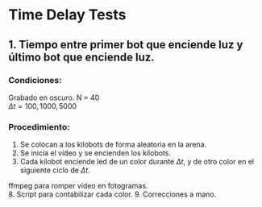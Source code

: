 # Time Delay Tests


## 1. Tiempo entre primer bot que enciende luz y último bot que enciende luz.

### Condiciones:

Grabado en oscuro.
N = 40  
$\Delta t = 100, 1000, 5000$

### Procedimiento:
1. Se colocan a los kilobots de forma aleatoria en la arena.
2. Se inicia el vídeo y se encienden los kilobots.
3. Cada kilobot enciende led de un color durante $\Delta t$, y de otro color en el siguiente ciclo de $\Delta t$.


ffmpeg para romper vídeo en fotogramas.   
8. Script para contabilizar cada color.
9. Correcciones a mano.
